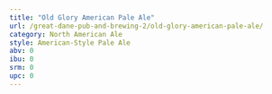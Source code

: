 ```yaml
---
title: "Old Glory American Pale Ale"
url: /great-dane-pub-and-brewing-2/old-glory-american-pale-ale/
category: North American Ale
style: American-Style Pale Ale
abv: 0
ibu: 0
srm: 0
upc: 0
---
```


